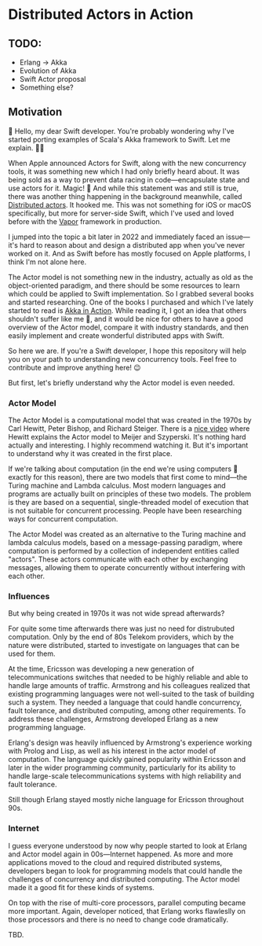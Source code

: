 # Distributed Actors in Action

## TODO:
* Erlang -> Akka
* Evolution of Akka
* Swift Actor proposal
* Something else?

## Motivation

👋 Hello, my dear Swift developer. You're probably wondering why I've started porting examples of Scala's Akka framework to Swift. Let me explain. 🧙‍♂️

When Apple announced Actors for Swift, along with the new concurrency tools, it was something new which I had only briefly heard about. It was being sold as a way to prevent data racing in code—encapsulate state and use actors for it. Magic! 🦄 And while this statement was and still is true, there was another thing happening in the background meanwhile, called [Distributed actors](https://www.swift.org/blog/distributed-actors/). It hooked me. This was not something for iOS or macOS specifically, but more for server-side Swift, which I've used and loved before with the [Vapor](https://vapor.codes) framework in production.

I jumped into the topic a bit later in 2022 and immediately faced an issue—it's hard to reason about and design a distributed app when you've never worked on it. And as Swift before has mostly focused on Apple platforms, I think I'm not alone here.

The Actor model is not something new in the industry, actually as old as the object-oriented paradigm, and there should be some resources to learn which could be applied to Swift implementation. So I grabbed several books and started researching. One of the books I purchased and which I've lately started to read is [Akka in Action](https://www.manning.com/books/akka-in-action). While reading it, I got an idea that others shouldn't suffer like me 🥲, and it would be nice for others to have a good overview of the Actor model, compare it with industry standards, and then easily implement and create wonderful distributed apps with Swift.

So here we are. If you're a Swift developer, I hope this repository will help you on your path to understanding new concurrency tools. Feel free to contribute and improve anything here! 😉

But first, let's briefly understand why the Actor model is even needed.

### Actor Model

The Actor Model is a computational model that was created in the 1970s by Carl Hewitt, Peter Bishop, and Richard Steiger. There is a [nice video](https://www.youtube.com/watch?v=7erJ1DV_Tlo) where Hewitt explains the Actor model to Meijer and Szyperski. It's nothing hard actually and interesting. I highly recommend watching it. But it's important to understand why it was created in the first place.

If we're talking about computation (in the end we're using computers 👀 exactly for this reason), there are two models that first come to mind—the Turing machine and Lambda calculus. Most modern languages and programs are actually built on principles of these two models. The problem is they are based on a sequential, single-threaded model of execution that is not suitable for concurrent processing. People have been researching ways for concurrent computation.

The Actor Model was created as an alternative to the Turing machine and lambda calculus models, based on a message-passing paradigm, where computation is performed by a collection of independent entities called "actors". These actors communicate with each other by exchanging messages, allowing them to operate concurrently without interfering with each other.

### Influences

But why being created in 1970s it was not wide spread afterwards?

For quite some time afterwards there was just no need for distrubuted computation. Only by the end of 80s Telekom providers, which by the nature were distributed, started to investigate on languages that can be used for them.

At the time, Ericsson was developing a new generation of telecommunications switches that needed to be highly reliable and able to handle large amounts of traffic. Armstrong and his colleagues realized that existing programming languages were not well-suited to the task of building such a system. They needed a language that could handle concurrency, fault tolerance, and distributed computing, among other requirements. To address these challenges, Armstrong developed Erlang as a new programming language.

Erlang's design was heavily influenced by Armstrong's experience working with Prolog and Lisp, as well as his interest in the actor model of computation. The language quickly gained popularity within Ericsson and later in the wider programming community, particularly for its ability to handle large-scale telecommunications systems with high reliability and fault tolerance.

Still though Erlang stayed mostly niche language for Ericsson throughout 90s.

### Internet

I guess everyone understood by now why people started to look at Erlang and Actor model again in 00s—Internet happened. As more and more applications moved to the cloud and required distributed systems, developers began to look for programming models that could handle the challenges of concurrency and distributed computing. The Actor model made it a good fit for these kinds of systems.

On top with the rise of multi-core processors, parallel computing became more important. Again, developer noticed, that Erlang works flawleslly on those processors and there is no need to change code dramatically.

TBD.